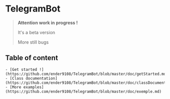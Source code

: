 # TelegramBot

> **Attention work in progress !**
> 
> It's a beta version
>  
> More still bugs

## Table of content

    - [Get started !](https://github.com/ender9108/TelegramBot/blob/master/doc/getStarted.md)
    - [Class documentation](https://github.com/ender9108/TelegramBot/blob/master/doc/classDocumentation.md)
    - [More examples](https://github.com/ender9108/TelegramBot/blob/master/doc/exemple.md)